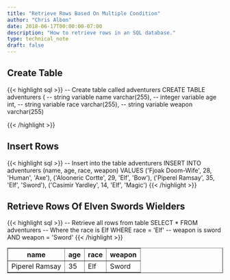 ```yaml
---
title: "Retrieve Rows Based On Multiple Condition"
author: "Chris Albon"
date: 2018-06-17T00:00:00-07:00
description: "How to retrieve rows in an SQL database."
type: technical_note
draft: false
---
```


## Create Table

{{< highlight sql >}}
-- Create table called adventurers
CREATE TABLE adventurers (
    -- string variable
    name varchar(255),
    -- integer variable
    age int,
    -- string variable
    race varchar(255),
    -- string variable
    weapon varchar(255)

{{< /highlight >}}

## Insert Rows

{{< highlight sql >}}
-- Insert into the table adventurers
INSERT INTO adventurers (name, age, race, weapon)
VALUES ('Fjoak Doom-Wife', 28, 'Human', 'Axe'),
       ('Alooneric Cortte', 29, 'Elf', 'Bow'),
       ('Piperel Ramsay', 35, 'Elf', 'Sword'),
       ('Casimir Yardley', 14, 'Elf', 'Magic')
{{< /highlight >}}

## Retrieve Rows Of Elven Swords Wielders

{{< highlight sql >}}
-- Retrieve all rows from table
SELECT * FROM adventurers
    -- Where the race is Elf
    WHERE race = 'Elf'
    -- weapon is sword
    AND weapon = 'Sword'
{{< /highlight >}}
<table border="1" style="border-collapse:collapse">
<tr><th>name</th><th>age</th><th>race</th><th>weapon</th></tr>
<tr><td>Piperel Ramsay</td><td>35</td><td>Elf</td><td>Sword</td></tr></table>